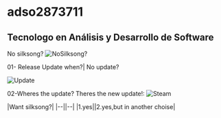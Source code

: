 # adso2873711
## Tecnologo en Análisis y Desarrollo de Software

No silksong?
![NoSilksong?](https://i.redd.it/my-epic-hollow-knight-meme-drawings-v0-fs2n3hgc24pa1.png?width=1300&format=png&auto=webp&s=39feb52bba2cbc7a2c381589c78fc3aa828eb4f8)




01- Release Update when?| No update?

![Update](https://i.imgflip.com/6ffaji.jpg)


02-Wheres the update? Theres the new update!:
![Steam](https://pbs.twimg.com/media/EXqYpbnU0AE5wbQ.jpg:large)

|Want silksong?|
|--||--|
|1.yes||2.yes,but in another choise|

